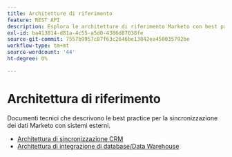 ```yaml
---
title: Architetture di riferimento
feature: REST API
description: Esplora le architetture di riferimento Marketo con best practice per la sincronizzazione dei dati con sistemi esterni, incluse le integrazioni CRM e data warehouse.
exl-id: ba413814-d81a-4c55-a5d0-4386d87038fe
source-git-commit: 7557b9957c87f63c2646be13842ea450035792be
workflow-type: tm+mt
source-wordcount: '44'
ht-degree: 0%

---
```


# Architettura di riferimento

Documenti tecnici che descrivono le best practice per la sincronizzazione dei dati Marketo con sistemi esterni.

- [Architettura di sincronizzazione CRM](../sync-architecture-whitepaper.pdf)
- [Architettura di integrazione di database/Data Warehouse](../reference_architecture.pdf)
